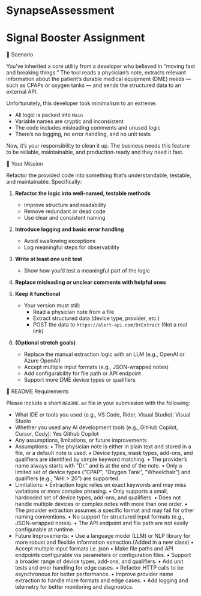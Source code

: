# SynapseAssessment
# Signal Booster Assignment

📘 Scenario

You’ve inherited a core utility from a developer who believed in “moving fast and breaking things.” The tool reads a physician’s note, extracts relevant information about the patient’s durable medical equipment (DME) needs — such as CPAPs or oxygen tanks — and sends the structured data to an external API.

Unfortunately, this developer took minimalism to an extreme:
- All logic is packed into `Main`
- Variable names are cryptic and inconsistent
- The code includes misleading comments and unused logic
- There’s no logging, no error handling, and no unit tests

Now, it’s your responsibility to clean it up. The business needs this feature to be reliable, maintainable, and production-ready and they need it fast.


🧪 Your Mission

Refactor the provided code into something that’s understandable, testable, and maintainable. Specifically:

1. **Refactor the logic into well-named, testable methods**
   - Improve structure and readability
   - Remove redundant or dead code
   - Use clear and consistent naming

2. **Introduce logging and basic error handling**
   - Avoid swallowing exceptions
   - Log meaningful steps for observability

3. **Write at least one unit test**
   - Show how you’d test a meaningful part of the logic

4. **Replace misleading or unclear comments with helpful ones**

5. **Keep it functional**
   - Your version must still:
     - Read a physician note from a file
     - Extract structured data (device type, provider, etc.)
     - POST the data to `https://alert-api.com/DrExtract` (Not a real link)

6. **(Optional stretch goals)**
   - Replace the manual extraction logic with an LLM (e.g., OpenAI or Azure OpenAI)
   - Accept multiple input formats (e.g., JSON-wrapped notes)
   - Add configurability for file path or API endpoint
   - Support more DME device types or qualifiers

📄 README Requirements

Please include a short `README.md` file in your submission with the following:

- What IDE or tools you used (e.g., VS Code, Rider, Visual Studio): Visual Studio 
- Whether you used any AI development tools (e.g., GitHub Copilot, Cursor, Cody): Yes Github Copilot
- Any assumptions, limitations, or future improvements
- Assumptions:
•	The physician note is either in plain text and stored in a file, or a default note is used.
•	Device types, mask types, add-ons, and qualifiers are identified by simple keyword matching.
•	The provider’s name always starts with "Dr." and is at the end of the note.
•	Only a limited set of device types ("CPAP", "Oxygen Tank", "Wheelchair") and qualifiers (e.g., "AHI > 20") are supported.
- Limitations:
•	Extraction logic relies on exact keywords and may miss variations or more complex phrasing.
•	Only supports a small, hardcoded set of device types, add-ons, and qualifiers.
•	Does not handle multiple devices or complex notes with more than one order.
•	The provider extraction assumes a specific format and may fail for other naming conventions.
•	No support for structured input formats (e.g., JSON-wrapped notes).
•	The API endpoint and file path are not easily configurable at runtime.
- Future Improvements:
•	Use a language model (LLM) or NLP library for more robust and flexible information extraction.(Added in a new class)
•	Accept multiple input formats i.e. json
•	Make file paths and API endpoints configurable via parameters or configuration files.
•	Support a broader range of device types, add-ons, and qualifiers.
•	Add unit tests and error handling for edge cases.
•	Refactor HTTP calls to be asynchronous for better performance.
•	Improve provider name extraction to handle more formats and edge cases.
•	Add logging and telemetry for better monitoring and diagnostics.
